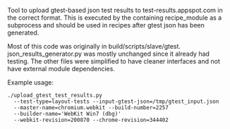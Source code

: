 Tool to upload gtest-based json test results to test-results.appspot.com in the
correct format. This is executed by the containing recipe\_module as a
subprocess and should be used in recipes after gtest json has been generated.

Most of this code was originally in build/scripts/slave/gtest.
json\_results\_generator.py was mostly unchanged since it already had testing.
The other files were simplified to have cleaner interfaces and not have external
module dependencies.

Example usage:

    ./upload_gtest_test_results.py
      --test-type=layout-tests --input-gtest-json=/tmp/gtest_input.json
      --master-name=chromium.webkit --build-number=2257
      --builder-name='WebKit Win7 (dbg)'
      --webkit-revision=200870 --chrome-revision=344402
